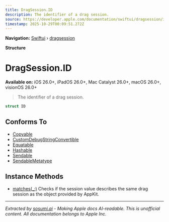 ```yaml
---
title: DragSession.ID
description: The identifier of a drag session.
source: https://developer.apple.com/documentation/swiftui/dragsession/id-swift.struct
timestamp: 2025-10-29T00:09:51.272Z
---
```


**Navigation:** [Swiftui](/documentation/swiftui) › [dragsession](/documentation/swiftui/dragsession)

**Structure**

# DragSession.ID

**Available on:** iOS 26.0+, iPadOS 26.0+, Mac Catalyst 26.0+, macOS 26.0+, visionOS 26.0+

> The identifier of a drag session.

```swift
struct ID
```

## Conforms To

- [Copyable](/documentation/Swift/Copyable)
- [CustomDebugStringConvertible](/documentation/Swift/CustomDebugStringConvertible)
- [Equatable](/documentation/Swift/Equatable)
- [Hashable](/documentation/Swift/Hashable)
- [Sendable](/documentation/Swift/Sendable)
- [SendableMetatype](/documentation/Swift/SendableMetatype)

## Instance Methods

- [matches(_:)](/documentation/swiftui/dragsession/id-swift.struct/matches(_:)) Checks if the session value describes the same drag session as the object provided by AppKit.

---

*Extracted by [sosumi.ai](https://sosumi.ai) - Making Apple docs AI-readable.*
*This is unofficial content. All documentation belongs to Apple Inc.*
